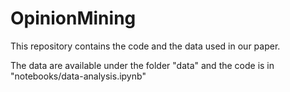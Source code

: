 # OpinionMining
This repository contains the code and the data used in our paper.

The data are available under the folder "data" and the code is in "notebooks/data-analysis.ipynb"
